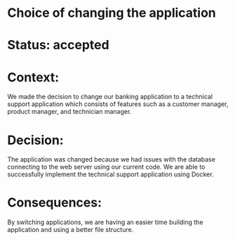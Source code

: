 # Choice of changing the application

# Status: accepted

# Context:

We made the decision to change our banking application to a technical support application which consists of features such as a customer manager, product manager, and technician manager.

# Decision:

The application was changed because we had issues with the database connecting to the web server using our current code. We are able to successfully implement the technical support application using Docker.


# Consequences:

By switching applications, we are having an easier time building the application and using a better file structure.
